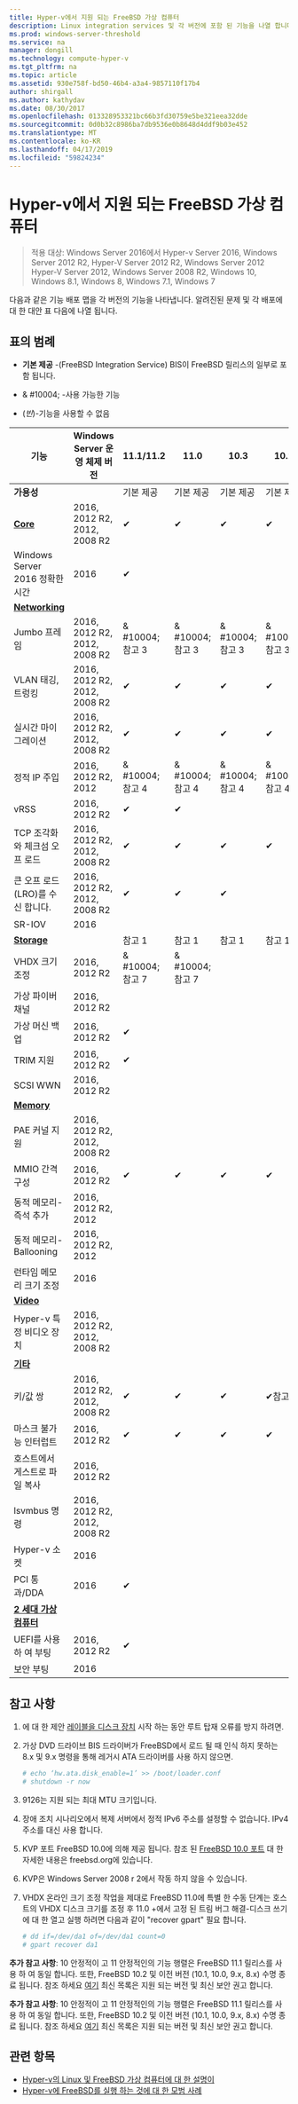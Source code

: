 ```yaml
---
title: Hyper-v에서 지원 되는 FreeBSD 가상 컴퓨터
description: Linux integration services 및 각 버전에 포함 된 기능을 나열 합니다.
ms.prod: windows-server-threshold
ms.service: na
manager: dongill
ms.technology: compute-hyper-v
ms.tgt_pltfrm: na
ms.topic: article
ms.assetid: 930e758f-bd50-46b4-a3a4-9857110f17b4
author: shirgall
ms.author: kathydav
ms.date: 08/30/2017
ms.openlocfilehash: 013328953321bc66b3fd30759e5be321eea32dde
ms.sourcegitcommit: 0d0b32c8986ba7db9536e0b8648d4ddf9b03e452
ms.translationtype: MT
ms.contentlocale: ko-KR
ms.lasthandoff: 04/17/2019
ms.locfileid: "59824234"
---
```

# <a name="supported-freebsd-virtual-machines-on-hyper-v"></a>Hyper-v에서 지원 되는 FreeBSD 가상 컴퓨터

>적용 대상: Windows Server 2016에서 Hyper-v Server 2016, Windows Server 2012 R2, Hyper-V Server 2012 R2, Windows Server 2012 Hyper-V Server 2012, Windows Server 2008 R2, Windows 10, Windows 8.1, Windows 8, Windows 7.1, Windows 7

다음과 같은 기능 배포 맵을 각 버전의 기능을 나타냅니다. 알려진된 문제 및 각 배포에 대 한 대안 표 다음에 나열 됩니다.

## <a name="table-legend"></a>표의 범례

* **기본 제공** -(FreeBSD Integration Service) BIS이 FreeBSD 릴리스의 일부로 포함 됩니다.

* & #10004; -사용 가능한 기능

* (*빈*)-기능을 사용할 수 없음

|**기능**|**Windows Server 운영 체제 버전**|**11.1/11.2**|**11.0**|**10.3**|**10.2**|**10.0 - 10.1**|**9.1 - 9.3, 8.4**|
|-|-|-|-|-|-|-|-|
|**가용성**||기본 제공|기본 제공|기본 제공|기본 제공|기본 제공|[포트](https://svnweb.freebsd.org/ports/branches/2015Q1/emulators/hyperv-is/) |
|**[Core](Feature-Descriptions-for-Linux-and-FreeBSD-virtual-machines-on-Hyper-V.md#BKMK_core)**|2016, 2012 R2, 2012, 2008 R2|&#10004;|&#10004;|&#10004;|&#10004;|&#10004;|&#10004; |
|Windows Server 2016 정확한 시간|2016|&#10004;||||||
|**[Networking](Feature-Descriptions-for-Linux-and-FreeBSD-virtual-machines-on-Hyper-V.md#BKMK_Networking)**||||||||
|Jumbo 프레임|2016, 2012 R2, 2012, 2008 R2|& #10004; 참고 3|& #10004; 참고 3|& #10004; 참고 3|& #10004; 참고 3|& #10004; 참고 3|& #10004; 참고 3|
|VLAN 태깅, 트렁킹|2016, 2012 R2, 2012, 2008 R2|&#10004;|&#10004;|&#10004;|&#10004;|&#10004;|&#10004;|
|실시간 마이그레이션|2016, 2012 R2, 2012, 2008 R2|&#10004;|&#10004;|&#10004;|&#10004;|&#10004;|&#10004;|
|정적 IP 주입|2016, 2012 R2, 2012|& #10004; 참고 4|& #10004; 참고 4|& #10004; 참고 4|& #10004; 참고 4|& #10004; 참고 4|&#10004;|
|vRSS|2016, 2012 R2|&#10004;|&#10004;|||||
|TCP 조각화와 체크섬 오프 로드|2016, 2012 R2, 2012, 2008 R2|&#10004;|&#10004;|&#10004;|&#10004;|||
|큰 오프 로드 (LRO)를 수신 합니다.|2016, 2012 R2, 2012, 2008 R2|&#10004;|&#10004;|&#10004;||||
|SR-IOV|2016|||||||
|**[Storage](Feature-Descriptions-for-Linux-and-FreeBSD-virtual-machines-on-Hyper-V.md#BKMK_Storage)**||참고 1|참고 1|참고 1|참고 1|참고 1, 2|참고 1, 2|
|VHDX 크기 조정|2016, 2012 R2|& #10004; 참고 7|& #10004; 참고 7|||||
|가상 파이버 채널|2016, 2012 R2|||||||
|가상 머신 백업|2016, 2012 R2|&#10004;||||||
|TRIM 지원|2016, 2012 R2|&#10004;||||||
|SCSI WWN|2016, 2012 R2|||||||
|**[Memory](Feature-Descriptions-for-Linux-and-FreeBSD-virtual-machines-on-Hyper-V.md#BKMK_Memory)**||||||||
|PAE 커널 지원|2016, 2012 R2, 2012, 2008 R2|||||||
|MMIO 간격 구성|2016, 2012 R2|&#10004;|&#10004;|&#10004;|&#10004;|&#10004;|&#10004;|
|동적 메모리-즉석 추가|2016, 2012 R2, 2012|||||||
|동적 메모리-Ballooning|2016, 2012 R2, 2012|||||||
|런타임 메모리 크기 조정|2016|||||||
|**[Video](Feature-Descriptions-for-Linux-and-FreeBSD-virtual-machines-on-Hyper-V.md#BKMK_Video)**||||||||
|Hyper-v 특정 비디오 장치|2016, 2012 R2, 2012, 2008 R2|||||||
|**[기타](Feature-Descriptions-for-Linux-and-FreeBSD-virtual-machines-on-Hyper-V.md#BKMK_Misc)**||||||||
|키/값 쌍|2016, 2012 R2, 2012, 2008 R2|&#10004;|&#10004;|&#10004;|&#10004;참고 6|& #10004; 참고 5, 6|&#10004;참고 6|
|마스크 불가능 인터럽트|2016, 2012 R2|&#10004;|&#10004;|&#10004;|&#10004;|&#10004;|&#10004;|
|호스트에서 게스트로 파일 복사|2016, 2012 R2|||||||
|lsvmbus 명령|2016, 2012 R2, 2012, 2008 R2|||||||
|Hyper-v 소켓|2016|||||||
|PCI 통과/DDA|2016|&#10004;||||||
|**[2 세대 가상 컴퓨터](Feature-Descriptions-for-Linux-and-FreeBSD-virtual-machines-on-Hyper-V.md#BKMK_gen2)**||||||||
|UEFI를 사용 하 여 부팅|2016, 2012 R2|&#10004;||||||
|보안 부팅|2016|||||||

## <a name="BKMK_notes"></a>참고 사항

1. 에 대 한 제안 [레이블을 디스크 장치]( https://www.freebsd.org/doc/handbook/geom-glabel.html) 시작 하는 동안 루트 탑재 오류를 방지 하려면.

2. 가상 DVD 드라이브 BIS 드라이버가 FreeBSD에서 로드 될 때 인식 하지 못하는 8.x 및 9.x 명령을 통해 레거시 ATA 드라이버를 사용 하지 않으면.
    ```sh
    # echo ‘hw.ata.disk_enable=1’ >> /boot/loader.conf
    # shutdown -r now
    ```

3. 9126는 지원 되는 최대 MTU 크기입니다.

4. 장애 조치 시나리오에서 복제 서버에서 정적 IPv6 주소를 설정할 수 없습니다. IPv4 주소를 대신 사용 합니다.

5. KVP 포트 FreeBSD 10.0에 의해 제공 됩니다. 참조 된 [FreeBSD 10.0 포트](https://svnweb.freebsd.org/ports/branches/2015Q1/emulators/hyperv-is/) 대 한 자세한 내용은 freebsd.org에 있습니다.

6. KVP은 Windows Server 2008 r 2에서 작동 하지 않을 수 있습니다.

7. VHDX 온라인 크기 조정 작업을 제대로 FreeBSD 11.0에 특별 한 수동 단계는 호스트의 VHDX 디스크 크기를 조정 후 11.0 +에서 고정 된 트림 버그 해결-디스크 쓰기에 대 한 열고 실행 하려면 다음과 같이 "recover gpart" 필요 합니다.
    ```sh
    # dd if=/dev/da1 of=/dev/da1 count=0
    # gpart recover da1
    ```
**추가 참고 사항**: 10 안정적이 고 11 안정적인의 기능 행렬은 FreeBSD 11.1 릴리스를 사용 하 여 동일 합니다. 또한, FreeBSD 10.2 및 이전 버전 (10.1, 10.0, 9.x, 8.x) 수명 종료 됩니다. 참조 하세요 [여기](https://security.freebsd.org/) 최신 목록은 지원 되는 버전 및 최신 보안 권고 합니다.

**추가 참고 사항**: 10 안정적이 고 11 안정적인의 기능 행렬은 FreeBSD 11.1 릴리스를 사용 하 여 동일 합니다. 또한, FreeBSD 10.2 및 이전 버전 (10.1, 10.0, 9.x, 8.x) 수명 종료 됩니다. 참조 하세요 [여기](https://security.freebsd.org/) 최신 목록은 지원 되는 버전 및 최신 보안 권고 합니다.

## <a name="see-also"></a>관련 항목

* [Hyper-v의 Linux 및 FreeBSD 가상 컴퓨터에 대 한 설명이](Feature-Descriptions-for-Linux-and-FreeBSD-virtual-machines-on-Hyper-V.md)
* [Hyper-v에 FreeBSD를 실행 하는 것에 대 한 모범 사례](Best-practices-for-running-FreeBSD-on-Hyper-V.md)
